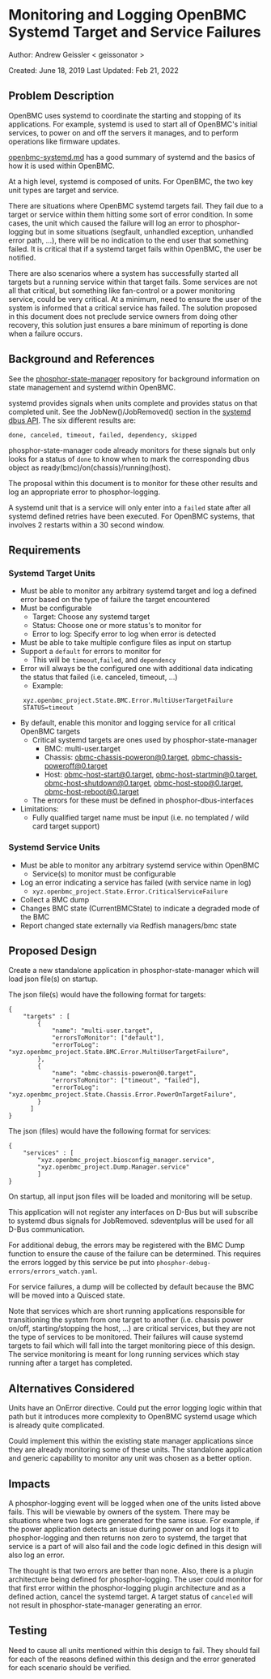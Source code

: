 # Monitoring and Logging OpenBMC Systemd Target and Service Failures

Author: Andrew Geissler
  < geissonator >

Created: June 18, 2019
Last Updated: Feb 21, 2022

## Problem Description

OpenBMC uses systemd to coordinate the starting and stopping of its
applications. For example, systemd is used to start all of OpenBMC's initial
services, to power on and off the servers it manages, and to perform operations
like firmware updates.

[openbmc-systemd.md][1] has a good summary of systemd and the basics of how
it is used within OpenBMC.

At a high level, systemd is composed of units. For OpenBMC, the two key
unit types are target and service.

There are situations where OpenBMC systemd targets fail. They fail due to a
target or service within them hitting some sort of error condition. In some
cases, the unit which caused the failure will log an error to
phosphor-logging but in some situations (segfault, unhandled exception,
unhandled error path, ...), there will be no indication to the end user that
something failed. It is critical that if a systemd target fails within OpenBMC,
the user be notified.

There are also scenarios where a system has successfully started all targets
but a running service within that target fails. Some services are not all
that critical, but something like fan-control or a power monitoring service,
could be very critical. At a minimum, need to ensure the user of the system
is informed that a critical service has failed. The solution proposed in
this document does not preclude service owners from doing other recovery, this
solution just ensures a bare minimum of reporting is done when a failure occurs.

## Background and References

See the [phosphor-state-manager][2] repository for background information on
state management and systemd within OpenBMC.

systemd provides signals when units complete and provides status on that
completed unit. See the JobNew()/JobRemoved() section in the [systemd dbus
API][3]. The six different results are:
```
done, canceled, timeout, failed, dependency, skipped
```

phosphor-state-manager code already monitors for these signals but only looks
for a status of `done` to know when to mark the corresponding dbus object
as ready(bmc)/on(chassis)/running(host).

The proposal within this document is to monitor for these other results and
log an appropriate error to phosphor-logging.

A systemd unit that is a service will only enter into a `failed` state after
all systemd defined retries have been executed. For OpenBMC systems, that
involves 2 restarts within a 30 second window.

## Requirements

### Systemd Target Units
- Must be able to monitor any arbitrary systemd target and log a defined error
  based on the type of failure the target encountered
- Must be configurable
  - Target: Choose any systemd target
  - Status: Choose one or more status's to monitor for
  - Error to log: Specify error to log when error is detected
- Must be able to take multiple configure files as input on startup
- Support a `default` for errors to monitor for
  - This will be `timeout`,`failed`, and `dependency`
- Error will always be the configured one with additional data indicating the
  status that failed (i.e. canceled, timeout, ...)
  - Example:
```
    xyz.openbmc_project.State.BMC.Error.MultiUserTargetFailure
    STATUS=timeout
```
- By default, enable this monitor and logging service for all critical OpenBMC
  targets
  - Critical systemd targets are ones used by phosphor-state-manager
    - BMC: multi-user.target
    - Chassis: obmc-chassis-poweron@0.target, obmc-chassis-poweroff@0.target
    - Host: obmc-host-start@0.target, obmc-host-startmin@0.target,
      obmc-host-shutdown@0.target, obmc-host-stop@0.target,
      obmc-host-reboot@0.target
  - The errors for these must be defined in phosphor-dbus-interfaces
- Limitations:
    - Fully qualified target name must be input (i.e. no templated / wild card
      target support)

### Systemd Service Units
- Must be able to monitor any arbitrary systemd service within OpenBMC
  - Service(s) to monitor must be configurable
- Log an error indicating a service has failed (with service name in log)
  - `xyz.openbmc_project.State.Error.CriticalServiceFailure`
- Collect a BMC dump
- Changes BMC state (CurrentBMCState) to indicate a degraded mode of the BMC
- Report changed state externally via Redfish managers/bmc state

## Proposed Design

Create a new standalone application in phosphor-state-manager which will load
json file(s) on startup.

The json file(s) would have the following format for targets:
```
{
    "targets" : [
        {
            "name": "multi-user.target",
            "errorsToMonitor": ["default"],
            "errorToLog": "xyz.openbmc_project.State.BMC.Error.MultiUserTargetFailure",
        },
        {
            "name": "obmc-chassis-poweron@0.target",
            "errorsToMonitor": ["timeout", "failed"],
            "errorToLog": "xyz.openbmc_project.State.Chassis.Error.PowerOnTargetFailure",
        }
      ]
}
```

The json (files) would have the following format for services:
```
{
    "services" : [
        "xyz.openbmc_project.biosconfig_manager.service",
        "xyz.openbmc_project.Dump.Manager.service"
        ]
}
```

On startup, all input json files will be loaded and monitoring will be setup.

This application will not register any interfaces on D-Bus but will subscribe
to systemd dbus signals for JobRemoved. sdeventplus will be used for all
D-Bus communication.

For additional debug, the errors may be registered with the BMC Dump function to
ensure the cause of the failure can be determined. This requires the errors
logged by this service be put into `phosphor-debug-errors/errors_watch.yaml`.

For service failures, a dump will be collected by default because the BMC
will be moved into a Quisced state.

Note that services which are short running applications responsible for
transitioning the system from one target to another (i.e. chassis power on/off,
starting/stopping the host, ...) are critical services, but they are not the
type of services to be monitored. Their failures will cause systemd targets to
fail which will fall into the target monitoring piece of this design. The
service monitoring is meant for long running services which stay running
after a target has completed.

## Alternatives Considered

Units have an OnError directive. Could put the error logging logic within that
path but it introduces more complexity to OpenBMC systemd usage which is already
quite complicated.

Could implement this within the existing state manager applications since they
are already monitoring some of these units. The standalone application and
generic capability to monitor any unit was chosen as a better option.

## Impacts

A phosphor-logging event will be logged when one of the units listed above
fails. This will be viewable by owners of the system. There may be situations
where two logs are generated for the same issue. For example, if the power
application detects an issue during power on and logs it to phosphor-logging and
then returns non zero to systemd, the target that service is a part of will also
fail and the code logic defined in this design will also log an error.

The thought is that two errors are better than none. Also, there is a plugin
architecture being defined for phosphor-logging. The user could monitor for
that first error within the phosphor-logging plugin architecture and as a
defined action, cancel the systemd target. A target status of `canceled` will
not result in phosphor-state-manager generating an error.

## Testing
Need to cause all units mentioned within this design to fail. They should fail
for each of the reasons defined within this design and the error generated for
each scenario should be verified.

[1]: https://github.com/openbmc/docs/blob/master/architecture/openbmc-systemd.md
[2]: https://github.com/openbmc/phosphor-state-manager
[3]: https://www.freedesktop.org/wiki/Software/systemd/dbus/
